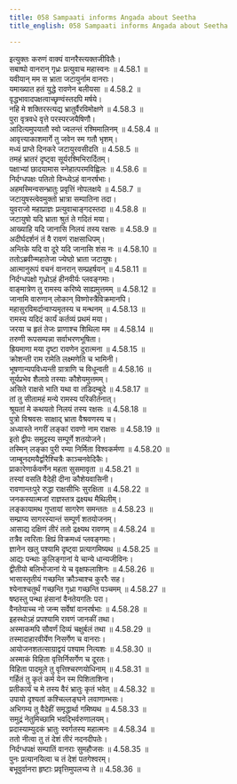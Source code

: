 ```yaml
---
title: 058 Sampaati informs Angada about Seetha
title_english: 058 Sampaati informs Angada about Seetha

---
```

<div class="audioEmbed"  caption="श्रीराम-हरिसीताराममूर्ति-घनपाठिभ्यां वचनम्" src="https://archive.org/download/Ramayana-recitation-Sriram-harisItArAmamUrti-Ghanapaati-v2/Kanda_4/Kanda_4_KSK-058-Sampaati_informs_Angada_about_Seetha.mp3"></div>

  
इत्युक्तः करुणं वाक्यं वानरैस्त्यक्तजीवितैः।  
सबाष्पो वानरान् गृध्रः प्रत्युवाच महास्वनः ॥ 4.58.1 ॥   
यवीयान् मम स भ्राता जटायुर्नाम वानराः।  
यमाख्यात हतं युद्धे रावणेन बलीयसा ॥ 4.58.2 ॥   
वृद्धभावादपक्षत्वाच्छृण्वंस्तदपि मर्षये।  
नहि मे शक्तिरस्त्यद्य भ्रातुर्वैरविमोक्षणे ॥ 4.58.3 ॥   
पुरा वृत्रवधे वृत्ते परस्परजयैषिणौ।  
आदित्यमुपयातौ स्वो ज्वलन्तं रश्मिमालिनम् ॥ 4.58.4 ॥   
आवृत्त्याकाशमार्गे तु जवेन स्म गतौ भृशम्।  
मध्यं प्राप्ते दिनकरे जटायुरवसीदति ॥ 4.58.5 ॥   
तमहं भ्रातरं दृष्ट्वा सूर्यरश्मिभिरार्दितम्।  
पक्षाभ्यां छादयामास स्नेहात्परमविह्विलः ॥ 4.58.6 ॥   
निर्दग्धपक्षः पतितो विन्ध्येऽहं वानरर्षभाः।  
अहमस्मिन्वसन्भ्रातुः प्रवृत्तिं नोपलक्षये ॥ 4.58.7 ॥   
जटायुषस्त्वेवमुक्तो भ्रात्रा सम्पातिना तदा।  
युवराजो महाप्राज्ञः प्रत्युवाचाङ्गदस्तदा ॥ 4.58.8 ॥   
जटायुषो यदि भ्राता श्रुतं ते गदितं मया।  
आख्याहि यदि जानासि निलयं तस्य रक्षसः ॥ 4.58.9 ॥   
अदीर्घदर्शनं तं वै रावणं राक्षसाधिपम्।  
अन्तिके यदि वा दूरे यदि जानासि शंस नः ॥ 4.58.10 ॥   
ततोऽब्रवीन्महातेजा ज्येष्ठो भ्राता जटायुषः।  
आत्मानुरूपं वचनं वानरान् सम्प्रहर्षयन् ॥ 4.58.11 ॥   
निर्दग्धपक्षो गृध्रोऽहं हीनवीर्यः प्लवङ्गमाः।  
वाङ्मात्रेण तु रामस्य करिष्ये साह्यमुत्तमम् ॥ 4.58.12 ॥   
जानामि वारुणान् लोकान् विष्णोस्त्रैविक्रमानपि।  
महासुरविमर्दान्वाप्यमृतस्य च मन्थनम् ॥ 4.58.13 ॥   
रामस्य यदिदं कार्यं कर्तव्यं प्रथमं मया।  
जरया च हृतं तेजः प्राणाश्च शिथिला मम ॥ 4.58.14 ॥   
तरुणी रूपसम्पन्ना सर्वाभरणभूषिता।  
ह्रियमाणा मया दृष्टा रावणेन दुरात्मना ॥ 4.58.15 ॥   
क्रोशन्ती राम रामेति लक्ष्मणेति च भामिनी।  
भूषणान्यपविध्यन्ती ग्रात्राणि च विधून्वती ॥ 4.58.16 ॥   
सूर्यप्रभेव शैलाग्रे तस्याः कौशेयमुत्तमम्।  
असिते राक्षसे भाति यथा वा तडिदम्बुदे ॥ 4.58.17 ॥   
तां तु सीतामहं मन्ये रामस्य परिकीर्तनात्।  
श्रूयतां मे कथयतो निलयं तस्य रक्षसः ॥ 4.58.18 ॥   
पुत्रो विश्रवसः साक्षाद् भ्राता वैश्रवणस्य च।  
अध्यास्ते नगरीं लङ्कां रावणो नाम राक्षसः ॥ 4.58.19 ॥   
इतो द्वीपः समुद्रस्य सम्पूर्णे शतयोजने।  
तस्मिन् लङ्का पुरी रम्या निर्मिता विश्वकर्मणा ॥ 4.58.20 ॥   
जाम्बूनदमयैर्द्वारैश्चित्रैः काञ्चनवेदिकैः।  
प्राकारेणार्कवर्णेन महता सुसमावृता ॥ 4.58.21 ॥   
तस्यां वसति वैदेही दीना कौशेयवासिनी।  
रावणान्तःपुरे रुद्धा राक्षसीभिः सुरक्षिता ॥ 4.58.22 ॥   
जनकस्यात्मजां राज्ञस्तत्र द्रक्ष्यथ मैथिलीम्।  
लङ्कायामथ गुप्तायां सागरेण समन्ततः ॥ 4.58.23 ॥   
सम्प्राप्य सागरस्यान्तं सम्पूर्णं शतयोजनम्।  
आसाद्य दक्षिणं तीरं ततो द्रक्ष्यथ रावणम् ॥ 4.58.24 ॥   
तत्रैव त्वरिताः क्षिप्रं विक्रमध्वं प्लवङ्गमाः।  
ज्ञानेन खलु पश्यामि दृष्ट्वा प्रत्यागमिष्यथ ॥ 4.58.25 ॥   
आद्यः पन्थाः कुलिङ्गानां ये चान्ये धान्यजीविनः।  
द्वीतीयो बलिभोजानां ये च वृक्षफलाशिनः ॥ 4.58.26 ॥   
भासास्तृतीयं गच्छन्ति क्रौञ्चाश्च कुररैः सह।  
श्येनाश्चतुर्थं गच्छन्ति गृध्रा गच्छन्ति पञ्चमम् ॥ 4.58.27 ॥   
षष्ठस्तु पन्था हंसानां वैनतेयगतिः परा।  
वैनतेयाच्च नो जन्म सर्वेषां वानरर्षभाः ॥ 4.58.28 ॥   
इहस्थोऽहं प्रपश्यामि रावणं जानकीं तथा।  
अस्माकमपि सौवर्णं दिव्यं चक्षुर्बलं तथा ॥ 4.58.29 ॥   
तस्मादाहारवीर्येण निसर्गेण च वानराः।  
आयोजनशतत्साग्राद्वयं पश्याम नित्यशः ॥ 4.58.30 ॥   
अस्माकं विहिता वृत्तिर्निसर्गेण च दूरतः।  
विहिता पादमूले तु वृत्तिश्चरणयोधिनाम् ॥ 4.58.31 ॥   
गर्हितं तु कृतं कर्म येन स्म पिशिताशिना।  
प्रतीकार्यं च मे तस्य वैरं भ्रातुः कृतं भवेत् ॥ 4.58.32 ॥   
उपायो दृश्यतां कश्चिल्लङ्घने लवाणाम्भसः।  
अभिगम्य तु वैदेहीं समृद्धार्था गमिष्यथ ॥ 4.58.33 ॥   
समुद्रं नेतुमिच्छामि भवद्भिर्वरुणालयम्।  
प्रदास्याम्युदकं भ्रातुः स्वर्गतस्य महात्मनः ॥ 4.58.34 ॥   
ततो नीत्वा तु तं देशं तीरं नदनदीपतेः।  
निर्दग्धपक्षं सम्पातिं वानराः सुमहौजसः ॥ 4.58.35 ॥   
पुनः प्रत्यानयित्वा च तं देशं पतगेश्वरम्।  
बभूवुर्वानरा हृष्टाः प्रवृत्तिमुपलभ्य ते ॥ 4.58.36 ॥   